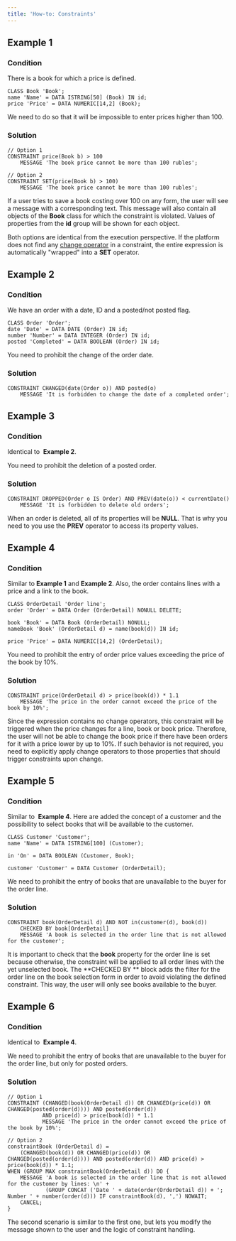 ```yaml
---
title: 'How-to: Constraints'
---
```


## Example 1

### Condition

There is a book for which a price is defined.

```lsf
CLASS Book 'Book';
name 'Name' = DATA ISTRING[50] (Book) IN id;
price 'Price' = DATA NUMERIC[14,2] (Book);
```

We need to do so that it will be impossible to enter prices higher than 100.

### Solution

```lsf
// Option 1
CONSTRAINT price(Book b) > 100
    MESSAGE 'The book price cannot be more than 100 rubles';

// Option 2
CONSTRAINT SET(price(Book b) > 100)
    MESSAGE 'The book price cannot be more than 100 rubles';
```

If a user tries to save a book costing over 100 on any form, the user will see a message with a corresponding text. This message will also contain all objects of the **Book** class for which the constraint is violated. Values of properties from the **id** group will be shown for each object.

Both options are identical from the execution perspective. If the platform does not find any [change operator](Change_operators_SET_CHANGED_..._.md) in a constraint, the entire expression is automatically "wrapped" into a **SET** operator.

## Example 2

### Condition

We have an order with a date, ID and a posted/not posted flag.

```lsf
CLASS Order 'Order';
date 'Date' = DATA DATE (Order) IN id;
number 'Number' = DATA INTEGER (Order) IN id;
posted 'Completed' = DATA BOOLEAN (Order) IN id;
```

You need to prohibit the change of the order date.

### Solution

```lsf
CONSTRAINT CHANGED(date(Order o)) AND posted(o)
    MESSAGE 'It is forbidden to change the date of a completed order';
```

## Example 3

### Condition

Identical to  **Example 2**.

You need to prohibit the deletion of a posted order.

### Solution

```lsf
CONSTRAINT DROPPED(Order o IS Order) AND PREV(date(o)) < currentDate()
    MESSAGE 'It is forbidden to delete old orders';
```

When an order is deleted, all of its properties will be **NULL**. That is why you need to you use the **PREV** operator to access its property values.

## Example 4

### Condition

Similar to **Example 1** and **Example 2**. Also, the order contains lines with a price and a link to the book.

```lsf
CLASS OrderDetail 'Order line';
order 'Order' = DATA Order (OrderDetail) NONULL DELETE;

book 'Book' = DATA Book (OrderDetail) NONULL;
nameBook 'Book' (OrderDetail d) = name(book(d)) IN id;

price 'Price' = DATA NUMERIC[14,2] (OrderDetail);
```

You need to prohibit the entry of order price values exceeding the price of the book by 10%.

### Solution

```lsf
CONSTRAINT price(OrderDetail d) > price(book(d)) * 1.1
    MESSAGE 'The price in the order cannot exceed the price of the book by 10%';
```

Since the expression contains no change operators, this constraint will be triggered when the price changes for a line, book or book price. Therefore, the user will not be able to change the book price if there have been orders for it with a price lower by up to 10%. If such behavior is not required, you need to explicitly apply change operators to those properties that should trigger constraints upon change.

## Example 5

### Condition

Similar to  **Example 4**. Here are added the concept of a customer and the possibility to select books that will be available to the customer.

```lsf
CLASS Customer 'Customer';
name 'Name' = DATA ISTRING[100] (Customer);

in 'On' = DATA BOOLEAN (Customer, Book);

customer 'Customer' = DATA Customer (OrderDetail);
```

We need to prohibit the entry of books that are unavailable to the buyer for the order line.

### Solution

```lsf
CONSTRAINT book(OrderDetail d) AND NOT in(customer(d), book(d))
    CHECKED BY book[OrderDetail]
    MESSAGE 'A book is selected in the order line that is not allowed for the customer';
```

It is important to check that the **book** property for the order line is set because otherwise, the constraint will be applied to all order lines with the yet unselected book. The **CHECKED BY ** block adds the filter for the order line on the book selection form in order to avoid violating the defined constraint. This way, the user will only see books available to the buyer.

## Example 6

### Condition

Identical to  **Example 4**.

We need to prohibit the entry of books that are unavailable to the buyer for the order line, but only for posted orders.

### Solution

```lsf
// Option 1
CONSTRAINT (CHANGED(book(OrderDetail d)) OR CHANGED(price(d)) OR CHANGED(posted(order(d)))) AND posted(order(d))
           AND price(d) > price(book(d)) * 1.1
           MESSAGE 'The price in the order cannot exceed the price of the book by 10%';

// Option 2
constraintBook (OrderDetail d) =
    (CHANGED(book(d)) OR CHANGED(price(d)) OR CHANGED(posted(order(d)))) AND posted(order(d)) AND price(d) > price(book(d)) * 1.1;
WHEN (GROUP MAX constraintBook(OrderDetail d)) DO {
    MESSAGE 'A book is selected in the order line that is not allowed for the customer by lines: \n' +
            (GROUP CONCAT ('Date ' + date(order(OrderDetail d)) + '; Number ' + number(order(d))) IF constraintBook(d), ',') NOWAIT;
    CANCEL;
}
```

The second scenario is similar to the first one, but lets you modify the message shown to the user and the logic of constraint handling.
